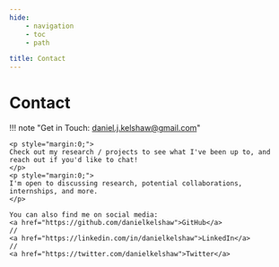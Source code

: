 ```yaml
---
hide:
    - navigation
    - toc
    - path

title: Contact
---
```


# Contact


!!! note "Get in Touch: [daniel.j.kelshaw@gmail.com](mailto:daniel.j.kelshaw@gmail.com)"

    <p style="margin:0;">
    Check out my research / projects to see what I've been up to, and reach out if you'd like to chat!
    </p>
    <p style="margin:0;">
    I'm open to discussing research, potential collaborations, internships, and more.
    </p>

    You can also find me on social media:
    <a href="https://github.com/danielkelshaw">GitHub</a>
    //
    <a href="https://linkedin.com/in/danielkelshaw">LinkedIn</a>
    //
    <a href="https://twitter.com/danielkelshaw">Twitter</a>
